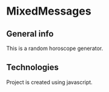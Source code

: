 # MixedMessages

## General info

This is a random horoscope generator.

## Technologies

Project is created using javascript.
